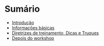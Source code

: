 # Sumário

* [Introdução](README.md)
* [Informações básicas](intro/README.md)
* [Diretrizes de treinamento, Dicas e Truques](tips/README.md)
* [Depois do workshop](summary/README.md)

